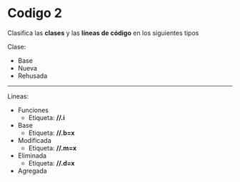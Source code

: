 # Codigo 2

Clasifica las **clases** y las __líneas de código__ en los siguientes tipos
&nbsp;

Clase:
* Base
* Nueva
* Rehusada
- - - -
Lineas:
* Funciones
  * Etiqueta: **//.i**
* Base
  * Etiqueta: **//.b=x**
* Modificada
  * Etiqueta: **//.m=x**
* Eliminada
  * Etiqueta: **//.d=x**
* Agregada
